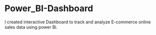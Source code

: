 # Power_BI-Dashboard
I  created interactive Dashboard to track and analyze E-commerce online sales data using power Bi.
